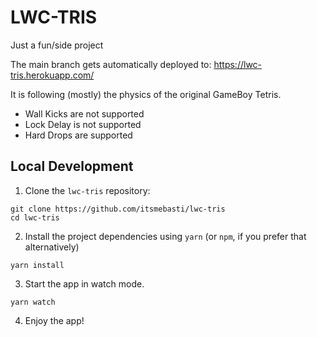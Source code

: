 # LWC-TRIS
Just a fun/side project

The main branch gets automatically deployed to:
https://lwc-tris.herokuapp.com/

It is following (mostly) the physics of the original GameBoy Tetris.
- Wall Kicks are not supported
- Lock Delay is not supported
- Hard Drops are supported

## Local Development

1. Clone the `lwc-tris` repository:

```
git clone https://github.com/itsmebasti/lwc-tris
cd lwc-tris
```

2. Install the project dependencies using `yarn` (or `npm`, if you prefer that alternatively)

```
yarn install
```

3. Start the app in watch mode.

```
yarn watch
```

4. Enjoy the app!
